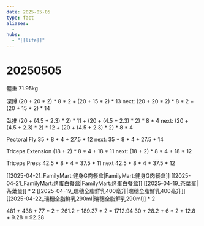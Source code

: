 ```yaml
---
date: 2025-05-05
type: fact
aliases:
  -
hubs:
  - "[[life]]"
---
```


# 20250505

體重 71.95kg

深蹲
(20 + 20 * 2) * 8 * 2 + (20 + 15 * 2) * 13
next: (20 + 20 * 2) * 8 * 2 + (20 + 15 * 2) * 14

臥推
(20 + (4.5 + 2.3) * 2) * 11 + (20 + (4.5 + 2.3) * 2) * 8 * 4
next: (20 + (4.5 + 2.3) * 2) * 12 + (20 + (4.5 + 2.3) * 2) * 8 * 4

Pectoral Fly
35 * 8 * 4 + 27.5 * 12
next: 35 * 8 * 4 + 27.5 * 14

Triceps Extension
(18 + 2) * 8 * 4 + 18 * 11
next: (18 + 2) * 8 * 4 + 18 * 12

Triceps Press
42.5 * 8 * 4 + 37.5 * 11
next 42.5 * 8 * 4 + 37.5 * 12

[[2025-04-21_FamilyMart:健身G肉餐盒|FamilyMart:健身G肉餐盒]]
[[2025-04-21_FamilyMart:烤蛋白餐盒|FamilyMart:烤蛋白餐盒]]
[[2025-04-19_茶葉蛋|茶葉蛋]] * 2
[[2025-04-19_瑞穗全脂鮮乳400毫升|瑞穗全脂鮮乳400毫升]]
[[2025-04-22_瑞穗全脂鮮乳290ml|瑞穗全脂鮮乳290ml]] * 2

481 + 438 + 77 * 2 + 261.2 + 189.37 * 2 = 1712.94
30 + 28.2 + 6 * 2 + 12.8 + 9.28 = 92.28
